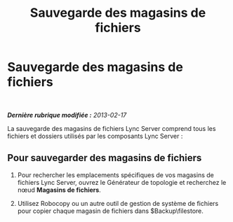 ﻿---
title: Sauvegarde des magasins de fichiers
TOCTitle: Sauvegarde des magasins de fichiers
ms:assetid: 1a7f4e93-aa3d-461e-878e-2c572baa1293
ms:mtpsurl: https://technet.microsoft.com/fr-fr/library/Hh202167(v=OCS.15)
ms:contentKeyID: 53095368
ms.date: 05/20/2016
mtps_version: v=OCS.15
ms.translationtype: HT
---

# Sauvegarde des magasins de fichiers

 

_**Dernière rubrique modifiée :** 2013-02-17_

La sauvegarde des magasins de fichiers Lync Server comprend tous les fichiers et dossiers utilisés par les composants Lync Server :

## Pour sauvegarder des magasins de fichiers

1.  Pour rechercher les emplacements spécifiques de vos magasins de fichiers Lync Server, ouvrez le Générateur de topologie et recherchez le nœud **Magasins de fichiers**.

2.  Utilisez Robocopy ou un autre outil de gestion de système de fichiers pour copier chaque magasin de fichiers dans $Backup\\filestore.

